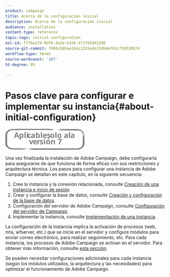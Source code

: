 ```yaml
---
product: campaign
title: Acerca de la configuración inicial
description: Acerca de la configuración inicial
audience: installation
content-type: reference
topic-tags: initial-configuration
exl-id: f77ba178-0dfb-4a2e-b33b-971765d42298
source-git-commit: f000cb8bae164c22d1ede15db4e763cf50530674
workflow-type: tm+mt
source-wordcount: '167'
ht-degree: 8%

---
```


# Pasos clave para configurar e implementar su instancia{#about-initial-configuration}

![](../../assets/v7-only.svg)

Una vez finalizada la instalación de Adobe Campaign, debe configurarla para asegurarse de que funciona de forma eficaz con sus restricciones y arquitectura técnica. Los pasos para configurar una instancia de Adobe Campaign se detallan en este capítulo, en la siguiente secuencia:

1. Cree la instancia y la conexión relacionada, consulte [Creación de una instancia e inicio de sesión](../../installation/using/creating-an-instance-and-logging-on.md).
1. Crear y configurar la base de datos, consulte [Creación y configuración de la base de datos](../../installation/using/creating-and-configuring-the-database.md).
1. Configuración del servidor de Adobe Campaign, consulte [Configuración del servidor de Campaign](../../installation/using/configuring-campaign-server.md).
1. Implementar la instancia, consulte [Implementación de una instancia](../../installation/using/deploying-an-instance.md).

La configuración de la instancia implica la activación de procesos (web, mta, wfserver, etc.) que se inicie en el servidor y configure módulos para enviar correo electrónico, para realizar seguimiento, etc. Para cada instancia, los procesos de Adobe Campaign se activan en el servidor. Para obtener más información, consulte [esta sección](../../installation/using/configuring-campaign-server.md#enabling-processes).

Se pueden necesitar configuraciones adicionales para cada instancia (según los módulos utilizados, la arquitectura y las necesidades) para optimizar el funcionamiento de Adobe Campaign.
